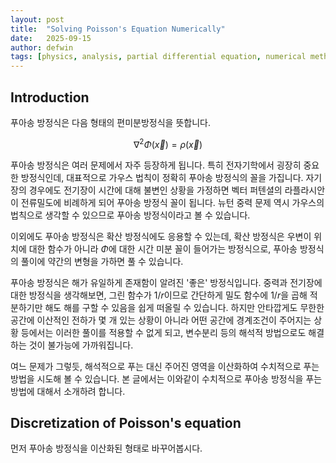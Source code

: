 ```yaml
---
layout: post
title:  "Solving Poisson's Equation Numerically"
date:   2025-09-15 
author: defwin
tags: [physics, analysis, partial differential equation, numerical method]
---
```


## Introduction

푸아송 방정식은 다음 형태의 편미분방정식을 뜻합니다.

$$\displaystyle \nabla^2 \Phi(\vec{x}) = \rho(\vec{x})$$

푸아송 방정식은 여러 문제에서 자주 등장하게 됩니다. 특히 전자기학에서 굉장히 중요한 방정식인데, 대표적으로 가우스 법칙이 정확히 푸아송 방정식의 꼴을 가집니다. 자기장의 경우에도 전기장이 시간에 대해 불변인 상황을 가정하면 벡터 퍼텐셜의 라플라시안이 전류밀도에 비례하게 되어 푸아송 방정식 꼴이 됩니다. 뉴턴 중력 문제 역시 가우스의 법칙으로 생각할 수 있으므로 푸아송 방정식이라고 볼 수 있습니다. 

이외에도 푸아송 방정식은 확산 방정식에도 응용할 수 있는데, 확산 방정식은 우변이 위치에 대한 함수가 아니라 $\Phi$에 대한 시간 미분 꼴이 들어가는 방정식으로, 푸아송 방정식의 풀이에 약간의 변형을 가하면 풀 수 있습니다. 

푸아송 방정식은 해가 유일하게 존재함이 알려진 '좋은' 방정식입니다. 중력과 전기장에 대한 방정식을 생각해보면, 그린 함수가 $1/r$이므로 간단하게 밀도 함수에 $1/r$을 곱해 적분하기만 해도 해를 구할 수 있음을 쉽게 떠올릴 수 있습니다. 하지만 안타깝게도 무한한 공간에 이산적인 전하가 몇 개 있는 상황이 아니라 어떤 공간에 경계조건이 주어지는 상황 등에서는 이러한 풀이를 적용할 수 없게 되고, 변수분리 등의 해석적 방법으로도 해결하는 것이 불가능에 가까워집니다. 

여느 문제가 그렇듯, 해석적으로 푸는 대신 주어진 영역을 이산화하여 수치적으로 푸는 방법을 시도해 볼 수 있습니다. 본 글에서는 이와같이 수치적으로 푸아송 방정식을 푸는 방법에 대해서 소개하려 합니다.

## Discretization of Poisson's equation

먼저 푸아송 방정식을 이산화된 형태로 바꾸어봅시다. 
